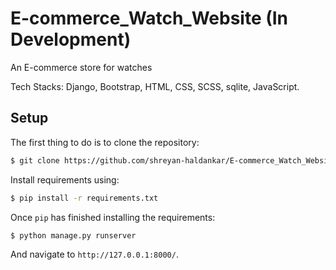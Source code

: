 # E-commerce_Watch_Website (In Development)


An E-commerce store for watches

Tech Stacks:
Django, Bootstrap, HTML, CSS, SCSS, sqlite, JavaScript.

## Setup

The first thing to do is to clone the repository:

```sh
$ git clone https://github.com/shreyan-haldankar/E-commerce_Watch_Website.git
```

Install requirements using:

```sh
$ pip install -r requirements.txt
```

Once `pip` has finished installing the requirements:
```sh      
$ python manage.py runserver
```
And navigate to `http://127.0.0.1:8000/`.
